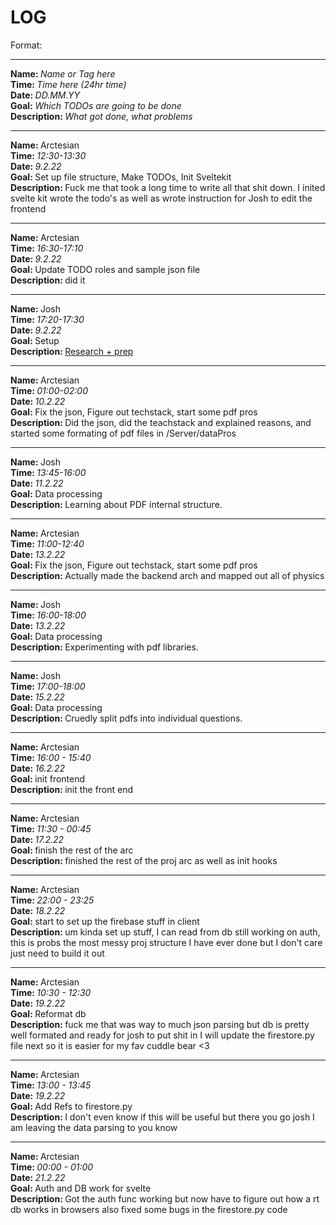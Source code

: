 # LOG

Format:

<hr>
<strong>Name: </strong><em>Name or Tag here</em> 
<br>
<strong>Time: </strong>  <em>Time here (24hr time)</em> 
<br>
<strong>Date: </strong>  <em>DD.MM.YY</em> 
<br>
<strong>Goal: </strong> <em>Which TODOs are going to be done</em> 
<br>
<strong>Description: </strong> <em>What got done, what problems</em>

<hr>

<strong>Name: </strong> Arctesian
<br>
<strong>Time: </strong> <em>12:30-13:30</em>
<br>
<strong>Date: </strong> <em>9.2.22</em>
<br>
<strong>Goal: </strong> Set up file structure, Make TODOs, Init Sveltekit
<br>
<strong>Description: </strong> Fuck me that took a long time to write all that shit down. I inited svelte kit wrote the todo's as well as wrote instruction for Josh to edit the frontend

<hr>

<strong>Name: </strong> Arctesian
<br>
<strong>Time: </strong> <em>16:30-17:10</em>
<br>
<strong>Date: </strong> <em>9.2.22</em>
<br>
<strong>Goal: </strong> Update TODO roles and sample json file
<br>
<strong>Description: </strong> did it

<hr>

<strong>Name: </strong>Josh
<br>
<strong>Time: </strong> <em>17:20-17:30</em>
<br>
<strong>Date: </strong> <em>9.2.22</em>
<br>
<strong>Goal: </strong> Setup
<br>
<strong>Description: </strong> [Research + prep](https://blog.aspose.com/2021/06/14/convert-image-to-searchable-pdf-file-with-ocr-using-cpp/)

<hr>

<strong>Name: </strong> Arctesian
<br>
<strong>Time: </strong> <em>01:00-02:00 </em>
<br>
<strong>Date: </strong> <em>10.2.22</em>
<br>
<strong>Goal: </strong> Fix the json, Figure out techstack, start some pdf pros
<br>
<strong>Description: </strong>
Did the json, did the teachstack and explained reasons, and started some formating of pdf files in /Server/dataPros

<hr>

<strong>Name: </strong>Josh
<br>
<strong>Time: </strong> <em>13:45-16:00</em>
<br>
<strong>Date: </strong> <em>11.2.22</em>
<br>
<strong>Goal: </strong> Data processing
<br>
<strong>Description: </strong> Learning about PDF internal structure.

<hr>

<strong>Name: </strong> Arctesian
<br>
<strong>Time: </strong> <em>11:00-12:40 </em>
<br>
<strong>Date: </strong> <em>13.2.22</em>
<br>
<strong>Goal: </strong> Fix the json, Figure out techstack, start some pdf pros
<br>
<strong>Description: </strong>
Actually made the backend arch and mapped out all of physics

<hr>

<strong>Name: </strong>Josh
<br>
<strong>Time: </strong> <em>16:00-18:00</em>
<br>
<strong>Date: </strong> <em>13.2.22</em>
<br>
<strong>Goal: </strong> Data processing
<br>
<strong>Description: </strong> Experimenting with pdf libraries.

<hr>

<strong>Name: </strong>Josh
<br>
<strong>Time: </strong> <em>17:00-18:00</em>
<br>
<strong>Date: </strong> <em>15.2.22</em>
<br>
<strong>Goal: </strong> Data processing
<br>
<strong>Description: </strong> Cruedly split pdfs into individual questions.

<hr>

<strong>Name: </strong> Arctesian
<br>
<strong>Time: </strong> <em>16:00 - 15:40</em>
<br>
<strong>Date: </strong> <em>16.2.22</em>
<br>
<strong>Goal: </strong> init frontend
<br>
<strong>Description: </strong>
init the front end

<hr>

<strong>Name: </strong> Arctesian
<br>
<strong>Time: </strong> <em>11:30 - 00:45</em>
<br>
<strong>Date: </strong> <em>17.2.22</em>
<br>
<strong>Goal: </strong> finish the rest of the arc
<br>
<strong>Description: </strong>
finished the rest of the proj arc as well as init hooks

<hr>

<strong>Name: </strong> Arctesian
<br>
<strong>Time: </strong> <em>22:00 - 23:25</em>
<br>
<strong>Date: </strong> <em>18.2.22</em>
<br>
<strong>Goal: </strong> start to set up the firebase stuff in client
<br>
<strong>Description: </strong>
um kinda set up stuff, I can read from db still working on auth, this is probs the most messy proj structure I have ever done but I don't care just need to build it out

<hr>

<strong>Name: </strong> Arctesian
<br>
<strong>Time: </strong> <em>10:30 - 12:30</em>
<br>
<strong>Date: </strong> <em>19.2.22</em>
<br>
<strong>Goal: </strong> Reformat db
<br>
<strong>Description: </strong>
fuck me that was way to much json parsing but db is pretty well formated and ready for josh to put shit in I will update the firestore.py file next so it is easier for my fav cuddle bear <3

<hr>

<strong>Name: </strong> Arctesian
<br>
<strong>Time: </strong> <em>13:00 - 13:45</em>
<br>
<strong>Date: </strong> <em>19.2.22</em>
<br>
<strong>Goal: </strong> Add Refs to firestore.py
<br>
<strong>Description: </strong>
I don't even know if this will be useful but there you go josh I am leaving the data parsing to you know

<hr>

<strong>Name: </strong> Arctesian
<br>
<strong>Time: </strong> <em>00:00 - 01:00</em>
<br>
<strong>Date: </strong> <em>21.2.22</em>
<br>
<strong>Goal: </strong> Auth and DB work for svelte
<br>
<strong>Description: </strong>
Got the auth func working but now have to figure out how a rt db works in browsers also fixed some bugs in the firestore.py code
